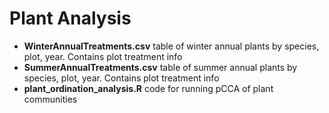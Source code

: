 # Plant Analysis

  * __WinterAnnualTreatments.csv__ table of winter annual plants by species, plot, year. Contains plot treatment info
  * __SummerAnnualTreatments.csv__ table of summer annual plants by species, plot, year. Contains plot treatment info
  * __plant_ordination_analysis.R__ code for running pCCA of plant communities

